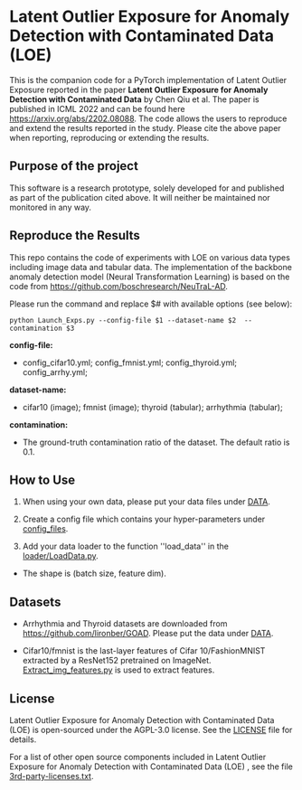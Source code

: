 # Latent Outlier Exposure for Anomaly Detection with Contaminated Data (LOE)

This is the companion code for a PyTorch implementation of Latent Outlier Exposure reported in the paper
**Latent Outlier Exposure for Anomaly Detection with Contaminated Data** by Chen Qiu et al. 
The paper is published in ICML 2022 and can be found here https://arxiv.org/abs/2202.08088. 
The code allows the users to reproduce and extend the results reported in the study. Please cite the
above paper when reporting, reproducing or extending the results.

## Purpose of the project

This software is a research prototype, solely developed for and published as
part of the publication cited above. It will neither be maintained nor monitored in any way.

## Reproduce the Results

This repo contains the code of experiments with LOE on various data types including image data and tabular data. The implementation of the backbone anomaly detection model (Neural Transformation Learning) is based on the code from https://github.com/boschresearch/NeuTraL-AD.

Please run the command and replace \$# with available options (see below): 

```
python Launch_Exps.py --config-file $1 --dataset-name $2  --contamination $3
```

**config-file:** 

* config_cifar10.yml; config_fmnist.yml; config_thyroid.yml; config_arrhy.yml; 

**dataset-name:** 

* cifar10 (image); fmnist (image); thyroid (tabular); arrhythmia (tabular);

**contamination:** 

+ The ground-truth contamination ratio of the dataset. The default ratio is 0.1.


## How to Use
1. When using your own data, please put your data files under [DATA](DATA).

2. Create a config file which contains your hyper-parameters under [config_files](config_files).  

3. Add your data loader to the function ''load_data'' in the [loader/LoadData.py](loader/LoadData.py).
* The shape is (batch size, feature dim).

## Datasets

* Arrhythmia and Thyroid datasets are downloaded from https://github.com/lironber/GOAD. Please put the data under [DATA](DATA).  

* Cifar10/fmnist is the last-layer features of Cifar 10/FashionMNIST extracted by a ResNet152 pretrained on ImageNet. [Extract_img_features.py](Extract_img_features.py) is used to extract features.
## License

Latent Outlier Exposure for Anomaly Detection with Contaminated Data (LOE) is open-sourced under the AGPL-3.0 license. See the
[LICENSE](LICENSE) file for details.

For a list of other open source components included in Latent Outlier Exposure for Anomaly Detection with Contaminated Data (LOE) , see the
file [3rd-party-licenses.txt](3rd-party-licenses.txt).
